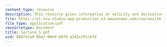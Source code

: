 ```yaml
---
content_type: resource
description: This resource gives information on velocity and derivatives.
file: https://ol-ocw-studio-app-production.s3.amazonaws.com/courses/18-01-single-variable-calculus-fall-2005/884fe2a980a706e9497da2d2e291cbfd_lecture_1.pdf
file_type: application/pdf
resourcetype: Document
title: lecture_1.pdf
uid: 884fe2a9-80a7-06e9-497d-a2d2e291cbfd
---
```


